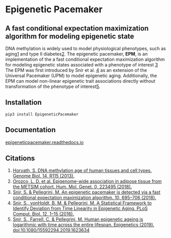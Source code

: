 # Epigenetic Pacemaker
## A fast conditional expectation maximization algorithm for modeling epigenetic state

DNA methylation is widely used to model physiological phenotypes, such as 
aging[1](https://doi.org/10.1186/gb-2013-14-10-r115) and type II diabetes[2](https://doi.org/10.1093/hmg/ddy093). 
The epigenetic pacemaker, **EPM**, is an implementation of the a fast conditional expectation maximization algorithm for 
modeling epigenetic states associated with a phenotype of interest [3](https://doi.org/10.2217/epi-2017-0130) The EPM was first introduced by Snir et al. 
[4](https://doi.org/10.1371/journal.pcbi.1005183) as an extension of the Universal Pacemaker (UPM) to model epigenetic aging. Additionally, the EPM can model non-linear 
epigenetic trait associations directly without transformation of the phenotype of interest[5](https://doi.org/10.1080/15592294.2019.1623634).

## Installation

```shell
pip3 install EpigeneticPacemaker
``` 

## Documentation

[epigeneticpacemaker.readthedocs.io](https://epigeneticpacemaker.readthedocs.io/en/latest/)

## Citations 

1. [Horvath, S. DNA methylation age of human tissues and cell types. Genome Biol. 14, R115 (2013).](https://doi.org/10.1186/gb-2013-14-10-r115)
2. [Orozco, L. D. et al. Epigenome-wide association in adipose tissue from the METSIM cohort. Hum. Mol. Genet. 0, 223495 (2018).](https://doi.org/10.1093/hmg/ddy093)
3. [Snir, S. & Pellegrini, M. An epigenetic pacemaker is detected via a fast conditional expectation maximization algorithm. 10, 695–706 (2018).](https://doi.org/10.1371/journal.pcbi.1005183)
4. [Snir, S., vonHoldt, B. M. & Pellegrini, M. A Statistical Framework to Identify Deviation from Time Linearity in Epigenetic Aging. PLoS Comput. Biol. 12, 1–15 (2016).](https://doi.org/10.2217/epi-2017-0130)
5. [Snir, S., Farrell, C. & Pellegrini, M. Human epigenetic ageing is logarithmic with time across the entire lifespan. Epigenetics (2019). doi:10.1080/15592294.2019.1623634](https://doi.org/10.1080/15592294.2019.1623634)
